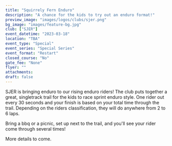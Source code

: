 ```yaml
---
title: "Squirrely Fern Enduro"
description: "A chance for the kids to try out an enduro format!"
preview_image: "images/logos/clubs/sjer.png"
bg_image: "images/feature-bg.jpg"
club: ["SJER"]
event_datetime: "2023-03-18"
location: "TBA"
event_type: "Special"
event_series: "Special Series"
event_format: "Restart"
closed_course: "No"
gate_fee: "None"
flyer: ""
attachments:
draft: false
---
```


SJER is bringing enduro to our rising enduro riders! The club puts together a great, singletrack trail for the kids to race sprint enduro style. One rider out every 30 seconds and your finish is based on your total time through the trail. Depending on the riders classification, they will do anywhere from 2 to 6 laps.

Bring a bbq or a picnic, set up next to the trail, and you'll see your rider come through several times!

More details to come.